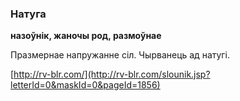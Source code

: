 ### Натуга
**назоўнік, жаночы род, размоўнае**

Празмернае напружанне сіл. Чырванець ад натугі.

<a rel="author">[http://rv-blr.com/](http://rv-blr.com/slounik.jsp?letterId=0&maskId=0&pageId=1856)</a>
